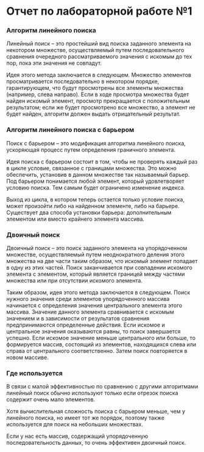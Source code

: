 
# Отчет по лабораторной работе №1

### Алгоритм линейного поиска
Линейный поиск – это простейший вид поиска заданного элемента на некотором множестве, осуществляемый путем последовательного сравнения очередного рассматриваемого значения с искомым до тех пор, пока эти значения не совпадут.

Идея этого метода заключается в следующем. Множество элементов просматривается последовательно в некотором порядке, гарантирующем, что будут просмотрены все элементы множества (например, слева направо). Если в ходе просмотра множества будет найден искомый элемент, просмотр прекращается с положительным результатом; если же будет просмотрено все множество, а элемент не будет найден, алгоритм должен выдать отрицательный результат.

### Алгоритм линейного поиска с барьером
Поиск с барьером – это модификация алгоритма линейного поиска, ускоряющая процесс путем определения граничного элемента.

Идея поиска с барьером состоит в том, чтобы не проверять каждый раз в цикле условие, связанное с границами множества. Это можно обеспечить, установив в данном множестве так называемый барьер. Под барьером понимается любой элемент, который удовлетворяет условию поиска. Тем самым будет ограничено изменение индекса.

Выход из цикла, в котором теперь остается только условие поиска, может произойти либо на найденном элементе, либо на барьере. Существует два способа установки барьера: дополнительным элементом или вместо крайнего элемента массива.

### Двоичный поиск
Двоичный поиск – это поиск заданного элемента на упорядоченном множестве, осуществляемый путем неоднократного деления этого множества на две части таким образом, что искомый элемент попадает в одну из этих частей. Поиск заканчивается при совпадении искомого элемента с элементом, который является границей между частями множества или при отсутствии искомого элемента.

Таким образом, идея этого метода заключается в следующем. Поиск нужного значения среди элементов упорядоченного массива начинается с определения значения центрального элемента этого массива. Значение данного элемента сравнивается с искомым значением и в зависимости от результатов сравнения предпринимаются определенные действия. Если искомое и центральное значения оказываются равны, то поиск завершается успешно. Если искомое значение меньше центрального или больше, то формируется массив, состоящий из элементов, находящихся слева или справа от центрального соответственно. Затем поиск повторяется в новом массиве.

### Где используется
В связи с малой эффективностью по сравнению с другими алгоритмами линейный поиск обычно используют только если отрезок поиска содержит очень мало элементов. 

Хотя вычислительная сложность поиска с барьером меньше, чем у линейного поиска, но имеет тот же порядок, поэтому также используется для поиск на небольших множествах.

Если у нас есть массив, содержащий упорядоченную последовательность данных, то очень эффективен двоичный поиск.